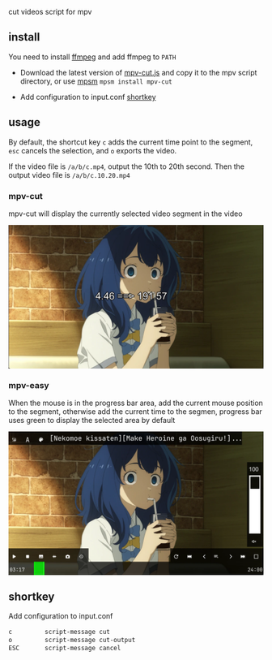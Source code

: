 cut videos script for mpv

## install

You need to install [ffmpeg](https://www.ffmpeg.org/download.html) and add ffmpeg to ```PATH```

- Download the latest version of [mpv-cut.js](https://github.com/mpv-easy/mpv-easy/releases) and copy it to the mpv script directory, or use [mpsm](../mpv-mpsm/readme.md) `mpsm install mpv-cut`

- Add configuration to input.conf [shortkey](https://github.com/mpv-easy/mpv-easy/tree/main/mpv-cut#shortkey)


## usage

By default, the shortcut key `c` adds the current time point to the segment, `esc` cancels the selection, and `o` exports the video.

If the video file is `/a/b/c.mp4`, output the 10th to 20th second. Then the output video file is `/a/b/c.10.20.mp4`

### mpv-cut

mpv-cut will display the currently selected video segment in the video

<div style="display: flex;">
  <img src="../assets/img/mpv-cut-text.webp" alt="mpv-cut"/>
</div>

### mpv-easy

When the mouse is in the progress bar area, add the current mouse position to the segment, otherwise add the current time to the segmen, progress bar uses green to display the selected area by default

<div style="display: flex;">
  <img src="../assets/img/mpv-easy-cut-area.webp" alt="mpv-easy-cut"/>
</div>


## shortkey


Add configuration to input.conf

```
c         script-message cut
o         script-message cut-output
ESC       script-message cancel
```